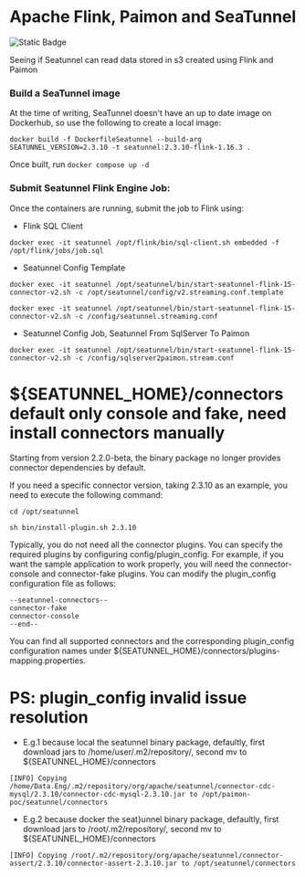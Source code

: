 # Apache Flink, Paimon and SeaTunnel

![Static Badge](https://img.shields.io/badge/Just_testing-Not_production_ready-red)

Seeing if Seatunnel can read data stored in s3 created using Flink and Paimon

### Build a SeaTunnel image

At the time of writing, SeaTunnel doesn't have an up to date image on Dockerhub, so use the following to create a local image:

```shell
docker build -f DockerfileSeatunnel --build-arg SEATUNNEL_VERSION=2.3.10 -t seatunnel:2.3.10-flink-1.16.3 .
```

Once built, run `docker compose up -d`

### Submit Seatunnel Flink Engine Job:

Once the containers are running, submit the job to Flink using:

* Flink SQL Client
```shell
docker exec -it seatunnel /opt/flink/bin/sql-client.sh embedded -f /opt/flink/jobs/job.sql
```

* Seatunnel Config Template
```shell
docker exec -it seatunnel /opt/seatunnel/bin/start-seatunnel-flink-15-connector-v2.sh -c /opt/seatunnel/config/v2.streaming.conf.template

docker exec -it seatunnel /opt/seatunnel/bin/start-seatunnel-flink-15-connector-v2.sh -c /config/seatunnel.streaming.conf
```

* Seatunnel Config Job, Seatunnel From SqlServer To Paimon
```shell
docker exec -it seatunnel /opt/seatunnel/bin/start-seatunnel-flink-15-connector-v2.sh -c /config/sqlserver2paimon.stream.conf
```

# ${SEATUNNEL_HOME}/connectors default only console and fake, need install connectors manually

Starting from version 2.2.0-beta, the binary package no longer provides connector dependencies by default.

If you need a specific connector version, taking 2.3.10 as an example, you need to execute the following command:

```shell
cd /opt/seatunnel

sh bin/install-plugin.sh 2.3.10
```

Typically, you do not need all the connector plugins. You can specify the required plugins by configuring config/plugin_config. For example, if you want the sample application to work properly, you will need the connector-console and connector-fake plugins. You can modify the plugin_config configuration file as follows:

```
--seatunnel-connectors--
connector-fake
connector-console
--end--
```

You can find all supported connectors and the corresponding plugin_config configuration names under ${SEATUNNEL_HOME}/connectors/plugins-mapping.properties.

# PS: plugin_config invalid issue resolution

* E.g.1 because local the seatunnel binary package, defaultly, first download jars to /home/user/.m2/repository/, second mv to ${SEATUNNEL_HOME}/connectors

```
[INFO] Copying /home/Data.Eng/.m2/repository/org/apache/seatunnel/connector-cdc-mysql/2.3.10/connector-cdc-mysql-2.3.10.jar to /opt/paimon-poc/seatunnel/connectors
```

* E.g.2 because docker the seat}unnel binary package, defaultly, first download jars to /root/.m2/repository/, second mv to ${SEATUNNEL_HOME}/connectors

```
[INFO] Copying /root/.m2/repository/org/apache/seatunnel/connector-assert/2.3.10/connector-assert-2.3.10.jar to /opt/seatunnel/connectors
```

